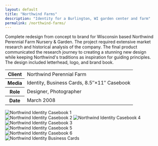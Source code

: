 ```yaml
---
layout: default
title: "Northwind Farms"
description: "Identity for a Burlington, WI garden center and farm"
permalink: /northwind-farms/
---
```


<section>
	<div>
		<p>Complete redesign from concept to brand for Wisconsin based Northwind Perennial Farm Nursery &amp; Garden. The project required extensive market research and historical analysis of the company. The final product communicated the research journey to creating a stunning new design while keeping Northwind's traditions as inspiration for guiding principles. The design included letterhead, logo, and brand book.</p>
	</div>
	<table>
		<tbody>
			<tr>
				<th>Client</th>
				<td>Northwind Perennial Farm</td>
			</tr>
			<tr>
				<th>Media</th>
				<td>Identity, Business Cards, 8.5&#8243;&times;11&#8243; Casebook</td>
			</tr>
			<tr>
				<th>Role</th>
				<td>Designer, Photographer</td>
			</tr>
			<tr>
				<th>Date</th>
				<td>March 2008</td>
			</tr>
		</tbody>
	</table>
</section>
<section>
	<div>
		<img src="https://jessetrippecdn.appspot.com/images/northwind-1.png" alt="Northwind Identity Casebook 1">
	</div>
	<div>
		<img src="https://jessetrippecdn.appspot.com/images/northwind-2.png" alt="Northwind Identity Casebook 2">
		<img src="https://jessetrippecdn.appspot.com/images/northwind-3.png" alt="Northwind Identity Casebook 4">
	</div>
	<div class="span-2">
		<img src="https://jessetrippecdn.appspot.com/images/northwind-4.png" alt="Northwind Identity Casebook 3">
	</div>
	<div>
		<img src="https://jessetrippecdn.appspot.com/images/northwind-5.png" alt="Northwind Identity Casebook 5">
	</div>
	<div>
		<img src="https://jessetrippecdn.appspot.com/images/northwind-6.png" alt="Northwind Identity Casebook 6">
	</div>
	<div class="span-2">
		<img src="https://jessetrippecdn.appspot.com/images/northwind-7.png" alt="Northwind Identity Business Cards">
	</div>
</section>

